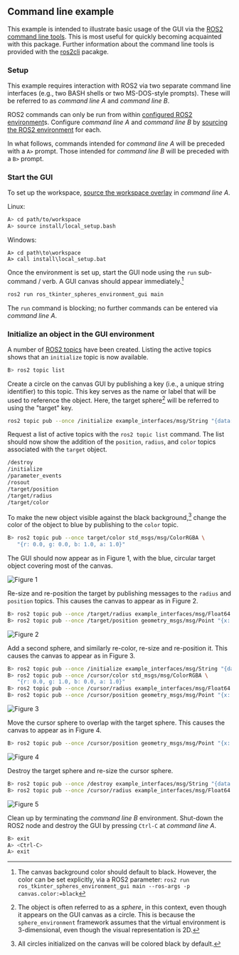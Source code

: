 <!-- License

Copyright 2022-2023 Neuromechatronics Lab, Carnegie Mellon University (a.whit)

Contributors:
  a. whit. (nml@whit.contact)

This Source Code Form is subject to the terms of the Mozilla Public
License, v. 2.0. If a copy of the MPL was not distributed with this
file, You can obtain one at https://mozilla.org/MPL/2.0/.
-->


## Command line example

This example is intended to illustrate basic usage of the GUI via the 
[ROS2 command line tools]. This is most useful for quickly becoming acquainted 
with this package. Further information about the command line tools is 
provided with the [ros2cli] pacakge.

### Setup

This example requires interaction with ROS2 via two separate command line 
interfaces (e.g., two BASH shells or two MS-DOS-style prompts). These will be 
referred to as _command line A_ and _command line B_.

ROS2 commands can only be run from within [configured ROS2 environment]s. 
Configure _command line A_ and _command line B_ by 
[sourcing the ROS2 environment][source the ROS2 environment] for each.

In what follows, commands intended for _command line A_ will be preceded with a 
`A>` prompt. Those intended for _command line B_ will be preceded with a `B>` 
prompt.

### Start the GUI

To set up the workspace, [source the workspace overlay] in _command line A_.

Linux:

```bash
A> cd path/to/workspace
A> source install/local_setup.bash
```

Windows:

```msdos
A> cd path\to\workspace
A> call install\local_setup.bat
```

Once the environment is set up, start the GUI node using the `run` 
sub-command / verb. A GUI canvas should appear immediately.[^canvas_color]

```bash
ros2 run ros_tkinter_spheres_environment_gui main
```

[^canvas_color]: The canvas background color should default to black. However, 
                 the color can be set explicitly, via a ROS2 parameter:
                 `ros2 run ros_tkinter_spheres_environment_gui main --ros-args -p canvas.color:=black`

The `run` command is blocking; no further commands can be entered via 
_command line A_.

### Initialize an object in the GUI environment

A number of [ROS2 topics] have been created. Listing the active topics shows 
that an `initialize` topic is now available.

```bash
B> ros2 topic list
```

Create a circle on the canvas GUI by publishing a key (i.e., a unique string 
identifier) to this topic. This key serves as the name or label that will be 
used to reference the object. Here, the target sphere[^sphere] will be referred 
to using the "target" key.

[^sphere]: The object is often referred to as a _sphere_, in this context, even 
           though it appears on the GUI canvas as a circle. This is because the 
           `sphere_environment` framework assumes that the virtual environment 
           is 3-dimensional, even though the visual representation is 2D.

```bash
ros2 topic pub --once /initialize example_interfaces/msg/String "{data: target}"
```

Request a list of active topics with the `ros2 topic list` command. The list 
should now show the addition of the `position`, `radius`, and `color` topics 
associated with the `target` object.

```bash
/destroy
/initialize
/parameter_events
/rosout
/target/position
/target/radius
/target/color
```

To make the new object visible against the black background,[^sphere_color] 
change the color of the object to blue by publishing to the `color` topic.

[^sphere_color]: All circles initialized on the canvas will be colored black 
                 by default.
                 
```bash
B> ros2 topic pub --once target/color std_msgs/msg/ColorRGBA \
   "{r: 0.0, g: 0.0, b: 1.0, a: 1.0}"
```

The GUI should now appear as in Figure 1, with the blue, circular target object 
covering most of the canvas.

![Figure 1](../../data/images/reference_image_1.svg "Figure 1")

Re-size and re-position the target by publishing messages to the `radius` and 
`position` topics. This causes the canvas to appear as in Figure 2.


```bash
B> ros2 topic pub --once /target/radius example_interfaces/msg/Float64 "{data: 0.20}"
B> ros2 topic pub --once /target/position geometry_msgs/msg/Point "{x: 0.50, y: -0.55, z: 1.00}"
```

![Figure 2](../../data/images/reference_image_3.svg "Figure 2")

Add a second sphere, and similarly re-color, re-size and re-position it. This 
causes the canvas to appear as in Figure 3.

```bash
B> ros2 topic pub --once /initialize example_interfaces/msg/String "{data: cursor}"
B> ros2 topic pub --once /cursor/color std_msgs/msg/ColorRGBA \
   "{r: 0.0, g: 1.0, b: 0.0, a: 1.0}"
B> ros2 topic pub --once /cursor/radius example_interfaces/msg/Float64 "{data: 0.10}"
B> ros2 topic pub --once /cursor/position geometry_msgs/msg/Point "{x: -0.25, y: 0.25, z: 0.00}"
```

![Figure 3](../../data/images/reference_image_4.svg "Figure 3")

Move the cursor sphere to overlap with the target sphere. This causes the 
canvas to appear as in Figure 4.

```bash
B> ros2 topic pub --once /cursor/position geometry_msgs/msg/Point "{x: 0.35, y: -0.35, z: 0.00}"
```

![Figure 4](../../data/images/reference_image_5.svg "Figure 4")

Destroy the target sphere and re-size the cursor sphere.
<!-- 
[^destroy_bug]

[^destroy_bug]: At present, the `destroy` call does not immediately update the 
                visual appearance of the canvas. This is a bug.

This causes the canvas to appear as in Figure 5.
-->

```bash
B> ros2 topic pub --once /destroy example_interfaces/msg/String "{data: target}"
B> ros2 topic pub --once /cursor/radius example_interfaces/msg/Float64 "{data: 0.05}"
```

![Figure 5](../../data/images/reference_image_6.svg "Figure 5")

Clean up by terminating the _command line B_ environment. Shut-down the ROS2 
node and destroy the GUI by pressing `Ctrl-C` at _command line A_.

```bash
B> exit
A> <Ctrl-C>
A> exit
```

<!---------------------------------------------------------------------
   References
---------------------------------------------------------------------->

[neuromechatronics]: https://www.meche.engineering.cmu.edu/faculty/neuromechatronics-lab.html

[ROS2 graph]: https://docs.ros.org/en/humble/Tutorials/Beginner-CLI-Tools/Understanding-ROS2-Nodes/Understanding-ROS2-Nodes.html#background

[ros_spheres_environment]: https://github.com/ricmua/ros_spheres_environment.git

[tkinter_spheres_environment_gui]: https://github.com/ricmua/tkinter_spheres_environment_gui

[z-order]: https://en.wikipedia.org/wiki/Z-order

[RGBA]: https://en.wikipedia.org/wiki/RGBA_color_model

[source the workspace overlay]: https://docs.ros.org/en/humble/Tutorials/Beginner-Client-Libraries/Creating-A-Workspace/Creating-A-Workspace.html#source-the-overlay

[source the ROS2 environment]: https://docs.ros.org/en/humble/Tutorials/Beginner-Client-Libraries/Creating-A-Workspace/Creating-A-Workspace.html#source-ros-2-environment

[ROS2 command line tools]: https://docs.ros.org/en/humble/Concepts/About-Command-Line-Tools.html

[configured ROS2 environment]: https://docs.ros.org/en/humble/Tutorials/Configuring-ROS2-Environment.html

[ROS2 topics]: https://docs.ros.org/en/humble/Tutorials/Beginner-CLI-Tools/Understanding-ROS2-Topics/Understanding-ROS2-Topics.html#background

[ROS2 workspace]: https://docs.ros.org/en/humble/Tutorials/Beginner-Client-Libraries/Creating-A-Workspace/Creating-A-Workspace.html

[ros2cli]: https://github.com/ros2/ros2cli#ros2cli


